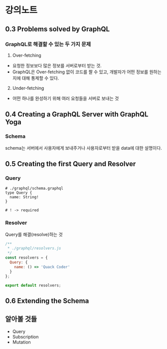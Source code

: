 # 강의노트

## 0.3 Problems solved by GraphQL

### GraphQL로 해결할 수 있는 두 가지 문제

1. Over-fetching

- 요청한 정보보다 많은 정보를 서버로부터 받는 것.
- GraphQL은 Over-fetching 없이 코드를 짤 수 있고, 개발자가 어떤 정보를 원하는지에 대해 통제할 수 있다.

2. Under-fetching

- 어떤 하나를 완성하기 위해 여러 요청들을 서버로 보내는 것

## 0.4 Creating a GraphQL Server with GraphQL Yoga

### Schema

schema는 서버에서 사용자에게 보내주거나 사용자로부터 받을 data에 대한 설명이다.

## 0.5 Creating the first Query and Resolver

### Query

```qraphql
# ./graphql/schema.graphql
type Query {
  name: String!
}

# ! -> required
```

### Resolver

Query를 해결(resolve)하는 것

```javascript
/**
 * ./graphql/resolvers.js
 */
const resolvers = {
  Query: {
    name: () => 'Quack Coder'
  }
};

export default resolvers;
```

## 0.6 Extending the Schema

## 알아볼 것들

- Query
- Subscription
- Mutation
